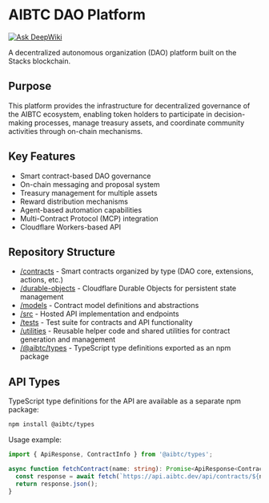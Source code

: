 # AIBTC DAO Platform

[![Ask DeepWiki](https://deepwiki.com/badge.svg)](https://deepwiki.com/aibtcdev/aibtcdev-daos)

A decentralized autonomous organization (DAO) platform built on the Stacks blockchain.

## Purpose

This platform provides the infrastructure for decentralized governance of the AIBTC ecosystem, enabling token holders to participate in decision-making processes, manage treasury assets, and coordinate community activities through on-chain mechanisms.

## Key Features

- Smart contract-based DAO governance
- On-chain messaging and proposal system
- Treasury management for multiple assets
- Reward distribution mechanisms
- Agent-based automation capabilities
- Multi-Contract Protocol (MCP) integration
- Cloudflare Workers-based API

## Repository Structure

- [/contracts](/contracts) - Smart contracts organized by type (DAO core, extensions, actions, etc.)
- [/durable-objects](/durable-objects) - Cloudflare Durable Objects for persistent state management
- [/models](/models) - Contract model definitions and abstractions
- [/src](/src) - Hosted API implementation and endpoints
- [/tests](/tests) - Test suite for contracts and API functionality
- [/utilities](/utilities) - Reusable helper code and shared utilities for contract generation and management
- [/@aibtc/types](/types) - TypeScript type definitions exported as an npm package

## API Types

TypeScript type definitions for the API are available as a separate npm package:

```bash
npm install @aibtc/types
```

Usage example:

```typescript
import { ApiResponse, ContractInfo } from '@aibtc/types';

async function fetchContract(name: string): Promise<ApiResponse<ContractInfo>> {
  const response = await fetch(`https://api.aibtc.dev/api/contracts/${name}`);
  return response.json();
}
```
